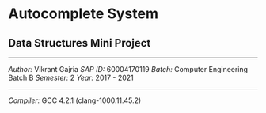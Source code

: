 # Autocomplete System
## Data Structures Mini Project
-----

*Author:* Vikrant Gajria
*SAP ID:* 60004170119
*Batch:* Computer Engineering Batch B
*Semester:* 2
*Year:* 2017 - 2021

-----

*Compiler:* GCC 4.2.1 (clang-1000.11.45.2)
